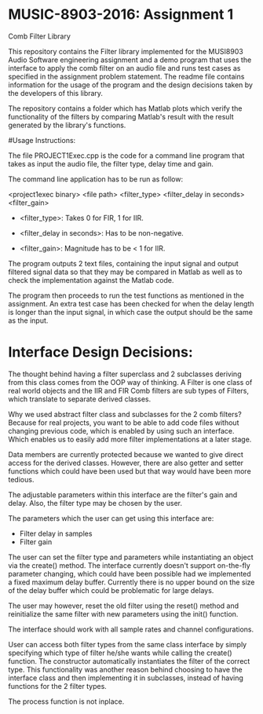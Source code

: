 # MUSIC-8903-2016: Assignment 1 
Comb Filter Library

This repository contains the Filter library implemented for the MUSI8903 Audio Software engineering assignment and a demo program that uses the interface to apply the comb filter on an audio file and runs test cases as specified in the assignment problem statement.
The readme file contains information for the usage of the program and the design decisions taken by the developers of this library.

The repository contains a folder which has Matlab plots which verify the functionality of the filters by comparing Matlab's result with the result generated by the library's functions.

#Usage Instructions:

The file PROJECT1Exec.cpp is the code for a command line program that takes as input the audio file, the filter type, delay time and gain. 

The command line application has to be run as follow:

   \<project1exec binary> \<file path> \<filter_type> \<filter_delay in seconds> \<filter_gain>
    
 - \<filter_type>: Takes 0 for FIR, 1 for IIR.

- \<filter_delay in seconds>: Has to be non-negative.

- \<filter_gain>: Magnitude has to be < 1 for IIR.

The program outputs 2 text files, containing the input signal and output filtered signal data so that they may be compared in Matlab as well as to check the implementation against the Matlab code.

The program then proceeds to run the test functions as mentioned in the assignment. An extra test case has been checked for when the delay length is longer than the input signal, in which case the output should be the same as the input.

# Interface Design Decisions:

The thought behind having a filter superclass and 2 subclasses deriving from this class comes from the OOP way of thinking. A Filter is one class of real world objects and the IIR and FIR Comb filters are sub types of Filters, which translate to separate derived classes.

Why we used abstract filter class and subclasses for the 2 comb filters? Because for real projects, you want to be able to add code files without changing previous code, which is enabled by using such an interface.
Which enables us to easily add more filter implementations at a later stage.

Data members are currently protected because we wanted to give direct access for the derived classes. However, there are also getter and setter functions which could have been used but that way would have been more tedious.

The adjustable parameters within this interface are the filter's gain and delay. Also, the filter type may be chosen by the user.

The parameters which the user can get using this interface are:
 - Filter delay in samples
 - Filter gain

The user can set the filter type and parameters while instantiating an object via the create() method. The interface currently doesn't support on-the-fly parameter changing, which could have been possible had we implemented a fixed maximum delay buffer.
Currently there is no upper bound on the size of the delay buffer which could be problematic for large delays.

The user may however, reset the old filter using the reset() method and reinitialize the same filter with new parameters using the init() function.

The interface should work with all sample rates and channel configurations.

User can access both filter types from the same class interface by simply specifying which type of filter he/she wants while calling the create() function. The constructor automatically instantiates the filter of the correct type. This functionality was another reason behind choosing to have the interface class and then implementing it in subclasses, instead of having functions for the 2 filter types.

The process function is not inplace.
